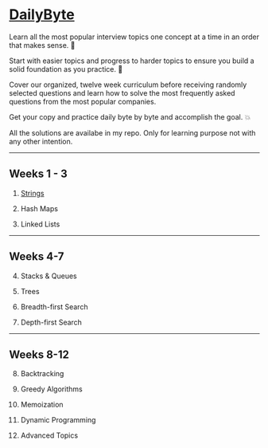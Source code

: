 # [DailyByte](https://thedailybyte.dev/)

Learn all the most popular interview topics one concept at a time in an order that makes sense. :bow:

Start with easier topics and progress to harder topics to ensure you build a solid foundation as you practice. :muscle:

Cover our organized, twelve week curriculum before receiving randomly selected questions and learn how to solve the most frequently asked questions from the most popular companies.

Get your copy and practice daily byte by byte and accomplish the goal. :boom:

All the solutions are availabe in my repo. Only for learning purpose not with any other intention. 

***

## Weeks 1 - 3

1. [Strings](https://github.com/AlbusDracoSam/DailyByte/tree/main/Strings%20-%20Week%201)

2. Hash Maps

3. Linked Lists

***

## Weeks 4-7

4. Stacks & Queues

5. Trees

6. Breadth-first Search

7. Depth-first Search

---

## Weeks 8-12

8. Backtracking

9. Greedy Algorithms

10. Memoization

11. Dynamic Programming

12. Advanced Topics




